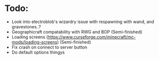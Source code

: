 # Todo:
 - Look into electroblob's wizardry issue with respawning with wand, and gravestones..?
 - Geographicraft compatability with RWG and BOP (Semi-finished)
 - Loading screens (https://www.curseforge.com/minecraft/mc-mods/loading-screens) (Semi-finished)
 - Fix crash on connect to server button
 - Do default options thingys

